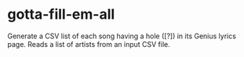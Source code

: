 # gotta-fill-em-all

Generate a CSV list of each song having a hole ([?]) in its Genius lyrics page. Reads a list of artists from an input CSV file.
